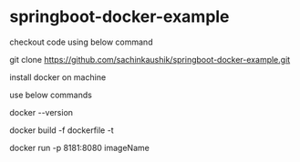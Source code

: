 # springboot-docker-example


checkout code using below command

git clone https://github.com/sachinkaushik/springboot-docker-example.git

install docker on machine

use below commands

docker --version

docker build -f dockerfile -t <tagName>

docker run -p 8181:8080 imageName
